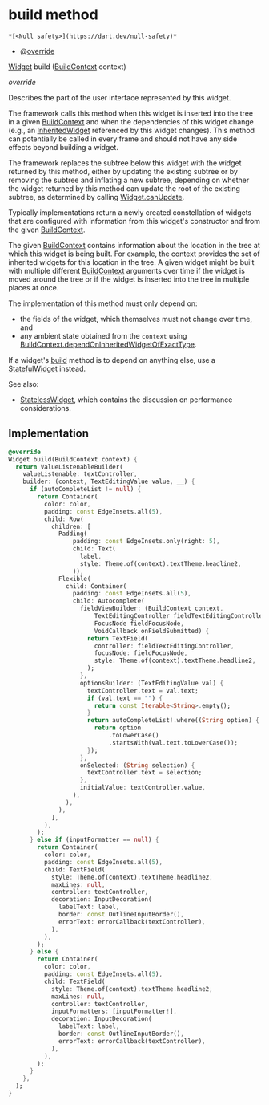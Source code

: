 


# build method




    *[<Null safety>](https://dart.dev/null-safety)*



- @[override](https://api.flutter.dev/flutter/dart-core/override-constant.html)

[Widget](https://api.flutter.dev/flutter/widgets/Widget-class.html) build
([BuildContext](https://api.flutter.dev/flutter/widgets/BuildContext-class.html) context)

_override_



<p>Describes the part of the user interface represented by this widget.</p>
<p>The framework calls this method when this widget is inserted into the tree
in a given <a href="https://api.flutter.dev/flutter/widgets/BuildContext-class.html">BuildContext</a> and when the dependencies of this widget change
(e.g., an <a href="https://api.flutter.dev/flutter/widgets/InheritedWidget-class.html">InheritedWidget</a> referenced by this widget changes). This
method can potentially be called in every frame and should not have any side
effects beyond building a widget.</p>
<p>The framework replaces the subtree below this widget with the widget
returned by this method, either by updating the existing subtree or by
removing the subtree and inflating a new subtree, depending on whether the
widget returned by this method can update the root of the existing
subtree, as determined by calling <a href="https://api.flutter.dev/flutter/widgets/Widget/canUpdate.html">Widget.canUpdate</a>.</p>
<p>Typically implementations return a newly created constellation of widgets
that are configured with information from this widget's constructor and
from the given <a href="https://api.flutter.dev/flutter/widgets/BuildContext-class.html">BuildContext</a>.</p>
<p>The given <a href="https://api.flutter.dev/flutter/widgets/BuildContext-class.html">BuildContext</a> contains information about the location in the
tree at which this widget is being built. For example, the context
provides the set of inherited widgets for this location in the tree. A
given widget might be built with multiple different <a href="https://api.flutter.dev/flutter/widgets/BuildContext-class.html">BuildContext</a>
arguments over time if the widget is moved around the tree or if the
widget is inserted into the tree in multiple places at once.</p>
<p>The implementation of this method must only depend on:</p>
<ul>
<li>the fields of the widget, which themselves must not change over time,
and</li>
<li>any ambient state obtained from the <code>context</code> using
<a href="https://api.flutter.dev/flutter/widgets/BuildContext/dependOnInheritedWidgetOfExactType.html">BuildContext.dependOnInheritedWidgetOfExactType</a>.</li>
</ul>
<p>If a widget's <a href="../../widgets_editable_text_field_container/TextFieldContainer/build.md">build</a> method is to depend on anything else, use a
<a href="https://api.flutter.dev/flutter/widgets/StatefulWidget-class.html">StatefulWidget</a> instead.</p>
<p>See also:</p>
<ul>
<li><a href="https://api.flutter.dev/flutter/widgets/StatelessWidget-class.html">StatelessWidget</a>, which contains the discussion on performance considerations.</li>
</ul>



## Implementation

```dart
@override
Widget build(BuildContext context) {
  return ValueListenableBuilder(
    valueListenable: textController,
    builder: (context, TextEditingValue value, __) {
      if (autoCompleteList != null) {
        return Container(
          color: color,
          padding: const EdgeInsets.all(5),
          child: Row(
            children: [
              Padding(
                  padding: const EdgeInsets.only(right: 5),
                  child: Text(
                    label,
                    style: Theme.of(context).textTheme.headline2,
                  )),
              Flexible(
                child: Container(
                  padding: const EdgeInsets.all(5),
                  child: Autocomplete(
                    fieldViewBuilder: (BuildContext context,
                        TextEditingController fieldTextEditingController,
                        FocusNode fieldFocusNode,
                        VoidCallback onFieldSubmitted) {
                      return TextField(
                        controller: fieldTextEditingController,
                        focusNode: fieldFocusNode,
                        style: Theme.of(context).textTheme.headline2,
                      );
                    },
                    optionsBuilder: (TextEditingValue val) {
                      textController.text = val.text;
                      if (val.text == "") {
                        return const Iterable<String>.empty();
                      }
                      return autoCompleteList!.where((String option) {
                        return option
                            .toLowerCase()
                            .startsWith(val.text.toLowerCase());
                      });
                    },
                    onSelected: (String selection) {
                      textController.text = selection;
                    },
                    initialValue: textController.value,
                  ),
                ),
              ),
            ],
          ),
        );
      } else if (inputFormatter == null) {
        return Container(
          color: color,
          padding: const EdgeInsets.all(5),
          child: TextField(
            style: Theme.of(context).textTheme.headline2,
            maxLines: null,
            controller: textController,
            decoration: InputDecoration(
              labelText: label,
              border: const OutlineInputBorder(),
              errorText: errorCallback(textController),
            ),
          ),
        );
      } else {
        return Container(
          color: color,
          padding: const EdgeInsets.all(5),
          child: TextField(
            style: Theme.of(context).textTheme.headline2,
            maxLines: null,
            controller: textController,
            inputFormatters: [inputFormatter!],
            decoration: InputDecoration(
              labelText: label,
              border: const OutlineInputBorder(),
              errorText: errorCallback(textController),
            ),
          ),
        );
      }
    },
  );
}
```







